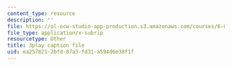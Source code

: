```yaml
---
content_type: resource
description: ''
file: https://ol-ocw-studio-app-production.s3.amazonaws.com/courses/6-003-signals-and-systems-fall-2011/ea2578212bfd87a3fd31a594d6e38f1f_3D51nqZ-97Q.srt
file_type: application/x-subrip
resourcetype: Other
title: 3play caption file
uid: ea257821-2bfd-87a3-fd31-a594d6e38f1f
---
```

